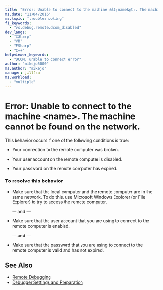 ```yaml
---
title: "Error: Unable to connect to the machine &lt;name&gt;. The machine cannot be found on the network. | Microsoft Docs"
ms.date: "11/04/2016"
ms.topic: "troubleshooting"
f1_keywords:
  - "vs.debug.remote.dcom_disabled"
dev_langs:
  - "CSharp"
  - "VB"
  - "FSharp"
  - "C++"
helpviewer_keywords:
  - "DCOM, unable to connect error"
author: "mikejo5000"
ms.author: "mikejo"
manager: jillfra
ms.workload:
  - "multiple"
---
```

# Error: Unable to connect to the machine &lt;name&gt;. The machine cannot be found on the network.
This behavior occurs if one of the following conditions is true:

- Your connection to the remote computer was broken.

- Your user account on the remote computer is disabled.

- Your password on the remote computer has expired.

### To resolve this behavior

- Make sure that the local computer and the remote computer are in the same network. To do this, use Microsoft Windows Explorer (or File Explorer) to try to access the remote computer.

     — and —

- Make sure that the user account that you are using to connect to the remote computer is enabled.

     — and —

- Make sure that the password that you are using to connect to the remote computer is valid and has not expired.

## See Also
- [Remote Debugging](../debugger/remote-debugging.md)
- [Debugger Settings and Preparation](../debugger/debugger-settings-and-preparation.md)